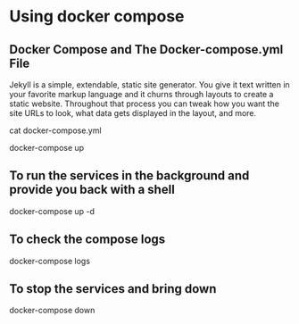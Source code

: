 # Using docker compose

## Docker Compose and The Docker-compose.yml File
Jekyll is a simple, extendable, static site generator. You give it text written in your favorite markup language and it churns through layouts to create a static website. Throughout that process you can tweak how you want the site URLs to look, what data gets displayed in the layout, and more.

cat docker-compose.yml

docker-compose up

## To run the services in the background and provide you back with a shell

docker-compose up -d

## To  check the compose logs 
docker-compose logs

## To stop the services and bring down 
docker-compose down

